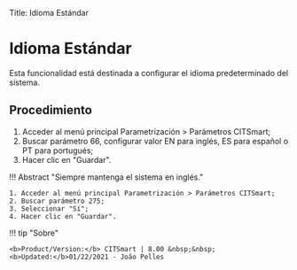Title: Idioma Estándar

# Idioma Estándar

Esta funcionalidad está destinada a configurar el idioma predeterminado del sistema.  

## Procedimiento

1. Acceder al menú principal Parametrización > Parámetros CITSmart;   
2. Buscar parámetro 66, configurar valor EN para inglés, ES para español o PT para portugués;
3. Hacer clic en "Guardar".

!!! Abstract "Siempre mantenga el sistema en inglés."  

    1. Acceder al menú principal Parametrización > Parámetros CITSmart;   
    2. Buscar parámetro 275; 
    3. Seleccionar "Sí";  
    4. Hacer clic en "Guardar".  
	
	
!!! tip "Sobre"

    <b>Product/Version:</b> CITSmart | 8.00 &nbsp;&nbsp;
    <b>Updated:</b>01/22/2021 - João Pelles
	
	

